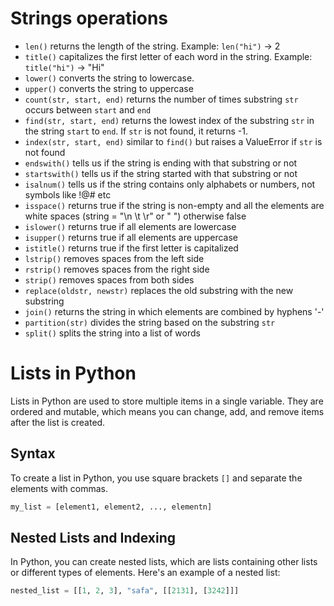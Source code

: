 # Strings operations
- `len()` returns the length of the string. Example: `len("hi")` -> 2
- `title()` capitalizes the first letter of each word in the string. Example: `title("hi")` -> "Hi"
- `lower()` converts the string to lowercase.
- `upper()` converts the string to uppercase
- `count(str, start, end)` returns the number of times substring `str` occurs between `start` and `end`
- `find(str, start, end)` returns the lowest index of the substring `str` in the string `start` to `end`. If `str` is not found, it returns -1.
- `index(str, start, end)` similar to `find()` but raises a ValueError if `str` is not found
- `endswith()` tells us if the string is ending with that substring or not
- `startswith()` tells us if the string started with that substring or not
- `isalnum()` tells us if the string contains only alphabets or numbers, not symbols like !@# etc
- `isspace()` returns true if the string is non-empty and all the elements are white spaces (string = "\n \t \r" or " ") otherwise false
- `islower()` returns true if all elements are lowercase
- `isupper()` returns true if all elements are uppercase
- `istitle()` returns true if the first letter is capitalized
- `lstrip()` removes spaces from the left side
- `rstrip()` removes spaces from the right side
- `strip()` removes spaces from both sides
- `replace(oldstr, newstr)` replaces the old substring with the new substring
- `join()` returns the string in which elements are combined by hyphens '-'
- `partition(str)` divides the string based on the substring `str`
- `split()` splits the string into a list of words

# Lists in Python

Lists in Python are used to store multiple items in a single variable. They are ordered and mutable, which means you can change, add, and remove items after the list is created.

## Syntax

To create a list in Python, you use square brackets `[]` and separate the elements with commas.
```python
my_list = [element1, element2, ..., elementn]

```
## Nested Lists and Indexing

In Python, you can create nested lists, which are lists containing other lists or different types of elements. Here's an example of a nested list:
```python
nested_list = [[1, 2, 3], "safa", [[2131], [3242]]]




